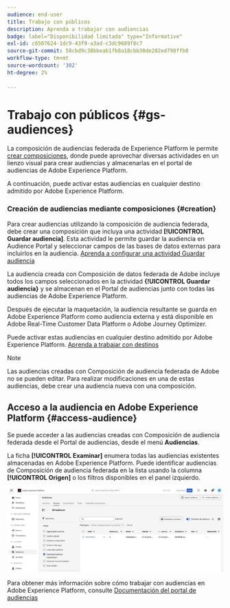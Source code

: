 ```yaml
---
audience: end-user
title: Trabajo con públicos
description: Aprenda a trabajar con audiencias
badge: label="Disponibilidad limitada" type="Informative"
exl-id: c6507624-1dc9-43f9-a3ad-c3dc9689f8c7
source-git-commit: 58cbd9c38bbeab1fb8a18cbb30de282ed798ffb0
workflow-type: tm+mt
source-wordcount: '302'
ht-degree: 2%

---
```


# Trabajo con públicos {#gs-audiences}

La composición de audiencias federada de Experience Platform le permite [crear composiciones](../compositions/gs-compositions.md), donde puede aprovechar diversas actividades en un lienzo visual para crear audiencias y almacenarlas en el portal de audiencias de Adobe Experience Platform.

A continuación, puede activar estas audiencias en cualquier destino admitido por Adobe Experience Platform.

### Creación de audiencias mediante composiciones {#creation}

Para crear audiencias utilizando la composición de audiencia federada, debe crear una composición que incluya una actividad **[!UICONTROL Guardar audiencia]**. Esta actividad le permite guardar la audiencia en Audience Portal y seleccionar campos de las bases de datos externas para incluirlos en la audiencia. [Aprenda a configurar una actividad Guardar audiencia](../compositions/activities/save-audience.md)

La audiencia creada con Composición de datos federada de Adobe incluye todos los campos seleccionados en la actividad **{!UICONTROL Guardar audiencia}** y se almacenan en el Portal de audiencias junto con todas las audiencias de Adobe Experience Platform.

Después de ejecutar la maquetación, la audiencia resultante se guarda en Adobe Experience Platform como audiencia externa y está disponible en Adobe Real-Time Customer Data Platform o Adobe Journey Optimizer.

Puede activar estas audiencias en cualquier destino admitido por Adobe Experience Platform. [Aprenda a trabajar con destinos](https://experienceleague.adobe.com/en/docs/experience-platform/destinations/home)

>[!NOTE]
>
>Las audiencias creadas con Composición de audiencia federada de Adobe no se pueden editar. Para realizar modificaciones en una de estas audiencias, debe crear una audiencia nueva con una composición.

## Acceso a la audiencia en Adobe Experience Platform {#access-audience}

Se puede acceder a las audiencias creadas con Composición de audiencia federada desde el Portal de audiencias, desde el menú **Audiencias**.

La ficha **[!UICONTROL Examinar]** enumera todas las audiencias existentes almacenadas en Adobe Experience Platform. Puede identificar audiencias de Composición de audiencia federada en la lista usando la columna **[!UICONTROL Origen]** o los filtros disponibles en el panel izquierdo.

![](assets/audiences-list.png)

Para obtener más información sobre cómo trabajar con audiencias en Adobe Experience Platform, consulte [Documentación del portal de audiencias](https://experienceleague.adobe.com/en/docs/experience-platform/segmentation/ui/audience-portal)

<!-- add link to this donc once published: https://jira.corp.adobe.com/browse/PLAT-198674-->